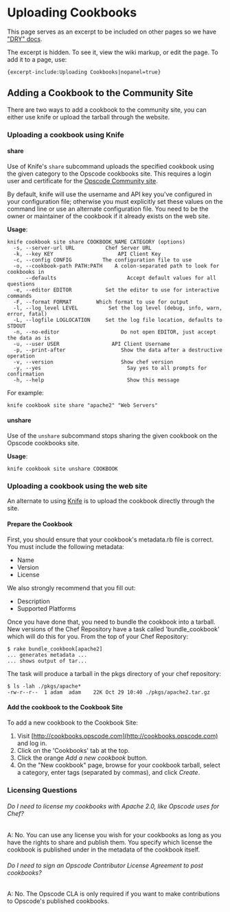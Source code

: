 Uploading Cookbooks
===================

This page serves as an excerpt to be included on other pages so we have
["DRY" docs](http://en.wikipedia.org/wiki/Drydock).

The excerpt is hidden. To see it, view the wiki markup, or edit the
page. To add it to a page, use:

    {excerpt-include:Uploading Cookbooks|nopanel=true}

Adding a Cookbook to the Community Site
---------------------------------------

There are two ways to add a cookbook to the community site, you can
either use knife or upload the tarball through the website.

### Uploading a cookbook using Knife

#### share

Use of Knife's `share` subcommand uploads the specified cookbook using
the given category to the Opscode cookbooks site. This requires a login
user and certificate for the [Opscode Community
site](http://community.opscode.com/).

By default, knife will use the username and API key you've configured in
your configuration file; otherwise you must explicitly set these values
on the command line or use an alternate configuration file. You need to
be the owner or maintainer of the cookbook if it already exists on the
web site.

**Usage**:

    knife cookbook site share COOKBOOK_NAME CATEGORY (options)
      -s, --server-url URL          Chef Server URL
      -k, --key KEY                     API Client Key
      -c, --config CONFIG          The configuration file to use
      -o, --cookbook-path PATH:PATH    A colon-separated path to look for cookbooks in
          --defaults                       Accept default values for all questions
      -e, --editor EDITOR           Set the editor to use for interactive commands
      -F, --format FORMAT        Which format to use for output
      -l, --log_level LEVEL          Set the log level (debug, info, warn, error, fatal)
      -L, --logfile LOGLOCATION     Set the log file location, defaults to STDOUT
      -n, --no-editor                    Do not open EDITOR, just accept the data as is
      -u, --user USER                 API Client Username
      -p, --print-after                  Show the data after a destructive operation
      -v, --version                      Show chef version
      -y, --yes                            Say yes to all prompts for confirmation
      -h, --help                           Show this message

For example:

    knife cookbook site share "apache2" "Web Servers"

#### unshare

Use of the `unshare` subcommand stops sharing the given cookbook on the
Opscode cookbooks site.

**Usage**:

    knife cookbook site unshare COOKBOOK

### Uploading a cookbook using the web site

An alternate to using [Knife](Knife.html "Knife") is to upload the
cookbook directly through the site.

#### Prepare the Cookbook

First, you should ensure that your cookbook's metadata.rb file is
correct. You must include the following metadata:

-   Name
-   Version
-   License

We also strongly recommend that you fill out:

-   Description
-   Supported Platforms

Once you have done that, you need to bundle the cookbook into a tarball.
New versions of the Chef Repository have a task called
'bundle\_cookbook' which will do this for you. From the top of your Chef
Repository:

    $ rake bundle_cookbook[apache2]
    ... generates metadata ...
    ... shows output of tar...

The task will produce a tarball in the pkgs directory of your chef
repository:

    $ ls -lah ./pkgs/apache*
    -rw-r--r--  1 adam  adam    22K Oct 29 10:40 ./pkgs/apache2.tar.gz

#### Add the cookbook to the Cookbook Site

To add a new cookbook to the Cookbook Site:

1.  Visit [http://cookbooks.opscode.com](http://cookbooks.opscode.com)
    and log in.
2.  Click on the 'Cookbooks' tab at the top.
3.  Click the orange *Add a new cookbook* button.
4.  On the "New cookbook" page, browse for your cookbook tarball, select
    a category, enter tags (separated by commas), and click *Create*.

### Licensing Questions

###### *Do I need to license my cookbooks with Apache 2.0, like Opscode uses for Chef?*

A: No. You can use any license you wish for your cookbooks as long as
you have the rights to share and publish them. You specify which license
the cookbook is published under in the metadata of the cookbook itself.

###### *Do I need to sign an Opscode Contributor License Agreement to post cookbooks?*

A: No. The Opscode CLA is only required if you want to make
contributions to Opscode's published cookbooks.
